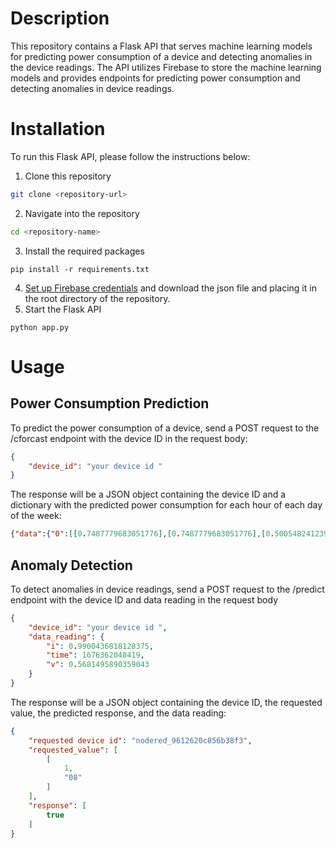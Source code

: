 # Description

This repository contains a Flask API that serves machine learning models for predicting power consumption of a device and detecting anomalies in the device readings. The API utilizes Firebase to store the machine learning models and provides endpoints for predicting power consumption and detecting anomalies in device readings.

# Installation

To run this Flask API, please follow the instructions below:
1. Clone this repository
```bash
git clone <repository-url>
```
2. Navigate into the repository
```bash
cd <repository-name>
```
3. Install the required packages
```
pip install -r requirements.txt
```
4. [Set up Firebase credentials](https://firebase.google.com/docs/admin/setup#add-sdk) and download the json file and placing it in the root directory of the repository.
5. Start the Flask API
```
python app.py
```
# Usage
## Power Consumption Prediction
To predict the power consumption of a device, send a POST request to the /cforcast endpoint with the device ID in the request body:
```json
{
    "device_id": "your device id "
}
```
The response will be a JSON object containing the device ID and a dictionary with the predicted power consumption for each hour of each day of the week:
```json
{"data":{"0":[[0.7487779683051776],[0.7487779683051776],[0.5005482412399646],[0.5005482412399646],[0.4921948659275354],[0.49229498246858727],[0.4945098617401591],[0.4945098617401591],[0.4945098617401591],[0.4945098617401591],[0.4945098617401591],[0.4945098617401591],[0.4945098617401591],[0.4945098617401591],[0.4945098617401591],[0.4945098617401591],[0.4945098617401591],[0.4945098617401591],[0.4945098617401591],[0.4945098617401591],[0.4945098617401591],[0.4945098617401591],[0.4945098617401591],[0.4945098617401591]],"1":[[0.7487779683051776],[0.7487779683051776],[0.5005482412399646],[0.5005482412399646],[0.4921948659275354],[0.49229498246858727],[0.4945098617401591],[0.4945098617401591],[0.4945098617401591],[0.4945098617401591],[0.4945098617401591],[0.4945098617401591],[0.4945098617401591],[0.4945098617401591],[0.4945098617401591],[0.4945098617401591],[0.4945098617401591],[0.4945098617401591],[0.4945098617401591],[0.4945098617401591],[0.4945098617401591],[0.4945098617401591],[0.4945098617401591],[0.4945098617401591]],"2":[[0.7487779683051776],[0.7487779683051776],[0.5005482412399646],[0.5005482412399646],[0.4921948659275354],[0.49229498246858727],[0.4945098617401591],[0.4945098617401591],[0.4945098617401591],[0.4945098617401591],[0.4945098617401591],[0.4945098617401591],[0.4945098617401591],[0.4945098617401591],[0.4945098617401591],[0.4945098617401591],[0.4945098617401591],[0.4945098617401591],[0.4945098617401591],[0.4945098617401591],[0.4945098617401591],[0.4945098617401591],[0.4945098617401591],[0.4945098617401591]],"3":[[1.3959007353357729],[1.3959007353357729],[0.8682316315982567],[0.8682316315982567],[0.8304635850571641],[0.8305637015982161],[0.832778580869788],[0.832778580869788],[0.832778580869788],[0.832778580869788],[0.832778580869788],[0.832778580869788],[0.832778580869788],[0.832778580869788],[0.832778580869788],[0.832778580869788],[0.832778580869788],[0.832778580869788],[0.832778580869788],[0.832778580869788],[0.832778580869788],[0.832778580869788],[0.832778580869788],[0.832778580869788]],"4":[[1.3841842065022611],[1.3841842065022611],[0.8565151027647446],[0.8565151027647446],[0.8186081931150939],[0.8185694465475873],[0.820784325819159],[0.820784325819159],[0.820784325819159],[0.820784325819159],[0.820784325819159],[0.820784325819159],[0.820784325819159],[0.820784325819159],[0.820784325819159],[0.820784325819159],[0.820784325819159],[0.820784325819159],[0.820784325819159],[0.820784325819159],[0.820784325819159],[0.820784325819159],[0.820784325819159],[0.820784325819159]],"5":[[1.0337234086713951],[1.0337234086713951],[0.5060543049338797],[0.5060543049338797],[0.46582731709719316],[0.4653197525737444],[0.469749511116888],[0.469749511116888],[0.469749511116888],[0.469749511116888],[0.469749511116888],[0.469749511116888],[0.469749511116888],[0.469749511116888],[0.469749511116888],[0.469749511116888],[0.469749511116888],[0.469749511116888],[0.469749511116888],[0.469749511116888],[0.469749511116888],[0.469749511116888],[0.469749511116888],[0.469749511116888]],"6":[[0.9019937126139514],[0.9019937126139514],[0.37432460887643637],[0.37432460887643637],[0.3334460292620181],[0.3330388706838465],[0.33746862922699017],[0.33746862922699017],[0.33746862922699017],[0.33746862922699017],[0.33746862922699017],[0.33746862922699017],[0.33746862922699017],[0.33746862922699017],[0.33746862922699017],[0.33746862922699017],[0.33746862922699017],[0.33746862922699017],[0.33746862922699017],[0.33746862922699017],[0.33746862922699017],[0.33746862922699017],[0.33746862922699017],[0.33746862922699017]]},"device_id":"your device id "}
```
## Anomaly Detection
To detect anomalies in device readings, send a POST request to the /predict endpoint with the device ID and data reading in the request body
```json
{
    "device_id": "your device id ",
    "data_reading": {
        "i": 0.9900436818128375,
        "time": 1676362048419,
        "v": 0.5681495890359043
    }
}
```
The response will be a JSON object containing the device ID, the requested value, the predicted response, and the data reading:
```json
{
    "requested device id": "nodered_9612620c856b38f3",
    "requested_value": [
        [
            1,
            "08"
        ]
    ],
    "response": [
        true
    ]
}
```
